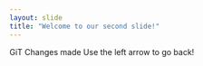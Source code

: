 ```yaml
---
layout: slide
title: "Welcome to our second slide!"
---
```

GiT Changes made
Use the left arrow to go back!
